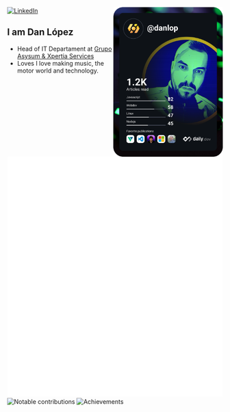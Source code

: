 <div align="left">
  <a href="https://www.linkedin.com/in/danlopz/">
    <img
      src="https://img.shields.io/static/v1?logo=linkedin&style=flat-square&color=0072b1&label=LinkedIn&message=%E2%98%86"
      alt="LinkedIn"
    />
  </a>

  <a href="https://api.daily.dev/get?r=danlopz" target="_blank">
    <img
      width="256"
      align="right"
      src="https://raw.githubusercontent.com/danlopz/danlopz/main/devcard.svg"
    />
  </a>
</div>

## I am Dan López

- Head of IT Departament at [Grupo Asysum & Xpertia Services](https://www.asysum.com)
- Loves I love making music, the motor world and technology.

![Metrics](https://raw.githubusercontent.com/danlopz/danlopz/github-metrics/github-metrics.svg)
![Notable contributions](https://raw.githubusercontent.com/danlopz/danlopz/github-metrics/notable.svg)
![Achievements](https://raw.githubusercontent.com/danlopz/danlopz/github-metrics/achievements.svg)
